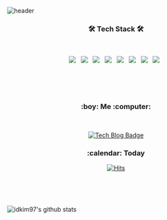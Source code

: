 ![header](https://capsule-render.vercel.app/api?type=slice&color=auto&height=300&section=header&text=Kim%20Yeoun%20Su&fontSize=90)


	
<h3 align="center"><b>🛠 Tech Stack 🛠</b></h3>
</br>
<p align="center">
<img src="https://img.shields.io/badge/C-A8B9CC?style=flat-square&logo=C&logoColor=white"/></a> &nbsp
<img src="https://img.shields.io/badge/C++-00599C?style=flat-square&logo=c%2B%2B&logoColor=white"/></a> &nbsp 
<img src="https://img.shields.io/badge/JAVA-007396?style=flat-square&logo=JAVA&logoColor=white"/></a> &nbsp 
<img src="https://img.shields.io/badge/Python-3776AB?style=flat-square&logo=Python&logoColor=white"/></a> &nbsp
<img src="https://img.shields.io/badge/MySQL-4479A1?style=flat-square&logo=MySQL&logoColor=white"/></a> &nbsp 
<img src="https://img.shields.io/badge/Markdown-000000?style=flat-square&logo=CSS3&logoColor=white"/></a> &nbsp
<img src="https://img.shields.io/badge/Spring-6DB33F?style=flat-square&logo=Spring&logoColor=white"/></a> &nbsp
<img src="https://img.shields.io/badge/SpringBoot-6DB33F?style=flat-square&logo=SpringBoot&logoColor=white"/></a> &nbsp

</br></br></br>

<h3 align="center"><b>:boy: Me :computer:</b></h3>
</br>
<div align="center">

[![Tech Blog Badge](http://img.shields.io/badge/-Tech%20blog-black?style=flat-square&logo=github&link=https://idkim97.github.io/)](https://idkim97.github.io/)


</div>

<h3 align="center"> <b> :calendar: Today </b></h3>
<div align="center">

[![Hits](https://hits.seeyoufarm.com/api/count/incr/badge.svg?url=https%3A%2F%2Fgithub.com%2Fidkim97&count_bg=%2379C83D&title_bg=%23555555&icon=&icon_color=%23E7E7E7&title=hits&edge_flat=false)](https://hits.seeyoufarm.com)
</div>

</br></br></br>

![idkim97's github stats](https://github-readme-stats.vercel.app/api?username=idkim97&show_icons=true)
